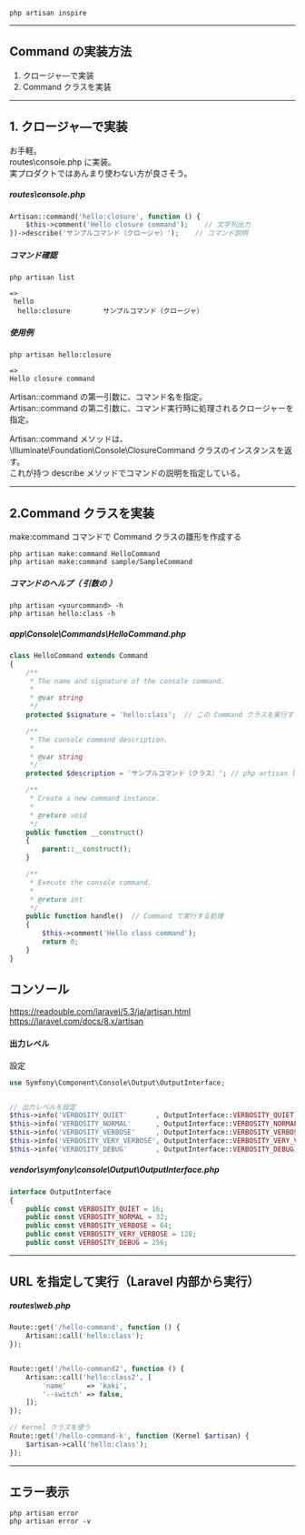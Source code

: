 ```
php artisan inspire
```
__________________________________________________________________________
## Command の実装方法

 1. クロージャ―で実装
 2. Command クラスを実装

__________________________________________________________________________
## 1. クロージャ―で実装
お手軽。  
routes\console.php に実装。  
実プロダクトではあんまり使わない方が良さそう。  

##### routes\console.php
```php
Artisan::command('hello:closure', function () {
    $this->comment('Hello closure command');    // 文字列出力
})->describe('サンプルコマンド（クロージャ）');    // コマンド説明
```

##### コマンド確認
```
php artisan list

=>
 hello
  hello:closure        サンプルコマンド（クロージャ）
```

##### 使用例
```
php artisan hello:closure

=>
Hello closure command
```


Artisan::command の第一引数に、コマンド名を指定。  
Artisan::command の第二引数に、コマンド実行時に処理されるクロージャーを指定。  

Artisan::command メソッドは、\Illuminate\Foundation\Console\ClosureCommand クラスのインスタンスを返す。  
これが持つ describe メソッドでコマンドの説明を指定している。  

__________________________________________________________________________
## 2.Command クラスを実装

make:command コマンドで Command クラスの雛形を作成する

```
php artisan make:command HelloCommand
php artisan make:command sample/SampleCommand
```

##### コマンドのヘルプ（ 引数の  ）
```
php artisan <yourcommand> -h
php artisan hello:class -h
```

##### app\Console\Commands\HelloCommand.php
```php
class HelloCommand extends Command
{
    /**
     * The name and signature of the console command.
     *
     * @var string
     */
    protected $signature = 'hello:class';  // この Command クラスを実行するためのコマンド名。（ COMMAND : php artisan hello:class

    /**
     * The console command description.
     *
     * @var string
     */
    protected $description = 'サンプルコマンド（クラス）'; // php artisan list での説明文

    /**
     * Create a new command instance.
     *
     * @return void
     */
    public function __construct()
    {
        parent::__construct();
    }

    /**
     * Execute the console command.
     *
     * @return int
     */
    public function handle()  // Command で実行する処理
    {
        $this->comment('Hello class command');
        return 0;
    }
}
```


## コンソール
https://readouble.com/laravel/5.3/ja/artisan.html  
https://laravel.com/docs/8.x/artisan  


#### 出力レベル
設定
```php
use Symfony\Component\Console\Output\OutputInterface;


// 出力レベルを設定
$this->info('VERBOSITY_QUIET'       , OutputInterface::VERBOSITY_QUIET);         // 常に出力。
$this->info('VERBOSITY_NORMAL'      , OutputInterface::VERBOSITY_NORMAL);        // デフォルトの出力レベル。--quiet 以外で出力
$this->info('VERBOSITY_VERBOSE'     , OutputInterface::VERBOSITY_VERBOSE);       // -v, -vv, -vvv で出力
$this->info('VERBOSITY_VERY_VERBOSE', OutputInterface::VERBOSITY_VERY_VERBOSE);  // -vv, -vvv で出力
$this->info('VERBOSITY_DEBUG'       , OutputInterface::VERBOSITY_DEBUG);         // -vvv でのみ出力
```

##### vendor\symfony\console\Output\OutputInterface.php
```php
interface OutputInterface
{
    public const VERBOSITY_QUIET = 16;
    public const VERBOSITY_NORMAL = 32;
    public const VERBOSITY_VERBOSE = 64;
    public const VERBOSITY_VERY_VERBOSE = 128;
    public const VERBOSITY_DEBUG = 256;
```
__________________________________________________________________________
## URL を指定して実行（Laravel 内部から実行）

##### routes\web.php
```php
Route::get('/hello-command', function () {
    Artisan::call('hello:class');
});


Route::get('/hello-command2', function () {
    Artisan::call('hello:class2', [
        'name'     => 'kaki',
        '--switch' => false,
    ]);
});

// Kernel クラスを使う
Route::get('/hello-command-k', function (Kernel $artisan) {
    $artisan->call('hello:class');
});
```

__________________________________________________________________________
## エラー表示
```
php artisan error
php artisan error -v
```


